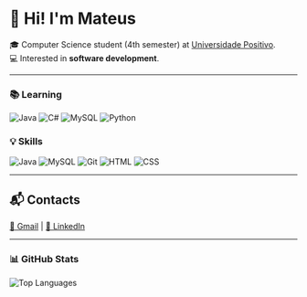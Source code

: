 # 👋 Hi! I'm Mateus

🎓 Computer Science student (4th semester) at [Universidade Positivo](https://www.up.edu.br/).  
💻 Interested in **software development**.  

---

### 📚 Learning
![Java](https://img.shields.io/badge/Java-ED8B00?style=for-the-badge&logo=openjdk&logoColor=white)
![C#](https://img.shields.io/badge/C%23-239120?style=for-the-badge&logo=c-sharp&logoColor=white)
![MySQL](https://img.shields.io/badge/MySQL-4479A1?style=for-the-badge&logo=mysql&logoColor=white)
![Python](https://img.shields.io/badge/Python-3776AB?style=for-the-badge&logo=python&logoColor=white)


### 💡 Skills
![Java](https://img.shields.io/badge/Java-ED8B00?style=for-the-badge&logo=openjdk&logoColor=white)
![MySQL](https://img.shields.io/badge/MySQL-4479A1?style=for-the-badge&logo=mysql&logoColor=white)
![Git](https://img.shields.io/badge/Git-F05032?style=for-the-badge&logo=git&logoColor=white)
![HTML](https://img.shields.io/badge/HTML5-E34F26?style=for-the-badge&logo=html5&logoColor=white)
![CSS](https://img.shields.io/badge/CSS3-1572B6?style=for-the-badge&logo=css3&logoColor=white)

---

## 📬 Contacts
[📧 Gmail](mailto:dalagnol@gmail.com) | [🔗 LinkedIn](https://www.linkedin.com/in/mateus-dalagnol-3a2147330/)

---

### 📊 GitHub Stats
![Top Languages](https://github-readme-stats.vercel.app/api/top-langs/?username=MateusDalagnol&layout=compact&langs_count=7&theme=dracula)  
